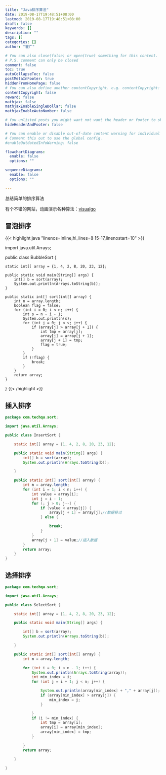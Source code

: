 ```yaml
---
title: "Java排序算法"
date: 2019-08-17T19:48:51+08:00
lastmod: 2019-08-17T19:48:51+08:00
draft: false
keywords: []
description: ""
tags: []
categories: []
author: "瞿广"

# You can also close(false) or open(true) something for this content.
# P.S. comment can only be closed
comment: false
toc: true
autoCollapseToc: false
postMetaInFooter: true
hiddenFromHomePage: false
# You can also define another contentCopyright. e.g. contentCopyright: "This is another copyright."
contentCopyright: false
reward: false
mathjax: false
mathjaxEnableSingleDollar: false
mathjaxEnableAutoNumber: false

# You unlisted posts you might want not want the header or footer to show
hideHeaderAndFooter: false

# You can enable or disable out-of-date content warning for individual post.
# Comment this out to use the global config.
#enableOutdatedInfoWarning: false

flowchartDiagrams:
  enable: false
  options: ""

sequenceDiagrams: 
  enable: false
  options: ""

---
```


总结简单的排序算法

有个不错的网站，动画演示各种算法：[visualgo](https://visualgo.net/zh/sorting)
<!--more-->

## 冒泡排序

{{< highlight java "linenos=inline,hl_lines=8 15-17,linenostart=10" >}}

import java.util.Arrays;

public class BubbleSort {

    static int[] array = {1, 4, 2, 8, 20, 23, 12};

    public static void main(String[] args) {
        int[] b = sort(array);
        System.out.println(Arrays.toString(b));
    }

    public static int[] sort(int[] array) {
        int n = array.length;
        boolean flag = false;
        for (int i = 0; i < n; i++) {
            int s = n - i - 1;
            System.out.println(s);
            for (int j = 0; j < s; j++) {
                if (array[j] > array[j + 1]) {
                    int tmp = array[j];
                    array[j] = array[j + 1];
                    array[j + 1] = tmp;
                    flag = true;
                }
            }
            if (!flag) {
                break;
            }
        }
        return array;
    }
}
{{< /highlight >}}




## 插入排序

```java 
package com.techqu.sort;

import java.util.Arrays;

public class InsertSort {

    static int[] array = {1, 4, 2, 8, 20, 23, 12};

    public static void main(String[] args) {
        int[] b = sort(array);
        System.out.println(Arrays.toString(b));

    }

    public static int[] sort(int[] array) {
        int n = array.length;
        for (int i = 1; i < n; i++) {
            int value = array[i];
            int j = i - 1;
            for (; j > 0; j--) {
                if (value < array[j]) {
                    array[j + 1] = array[j];//数据移动
                } else {

                    break;
                }
            }
            array[j + 1] = value;//插入数据
        }
        return array;
    }
}

```

## 选择排序

```java
package com.techqu.sort;

import java.util.Arrays;

public class SelectSort {

    static int[] array = {1, 4, 2, 8, 20, 23, 12};

    public static void main(String[] args) {

        int[] b = sort(array);
        System.out.println(Arrays.toString(b));

    }

    public static int[] sort(int[] array) {
        int n = array.length;

        for (int i = 0; i < n - 1; i++) {
            System.out.println(Arrays.toString(array));
            int min_index = i;
            for (int j = i + 1; j < n; j++) {

                System.out.println(array[min_index] + "," + array[j]);
                if (array[min_index] > array[j]) {
                    min_index = j;
                }

            }
            if (i != min_index) {
                int tmp = array[i];
                array[i] = array[min_index];
                array[min_index] = tmp;
            }

        }
        return array;

    }

}

```
